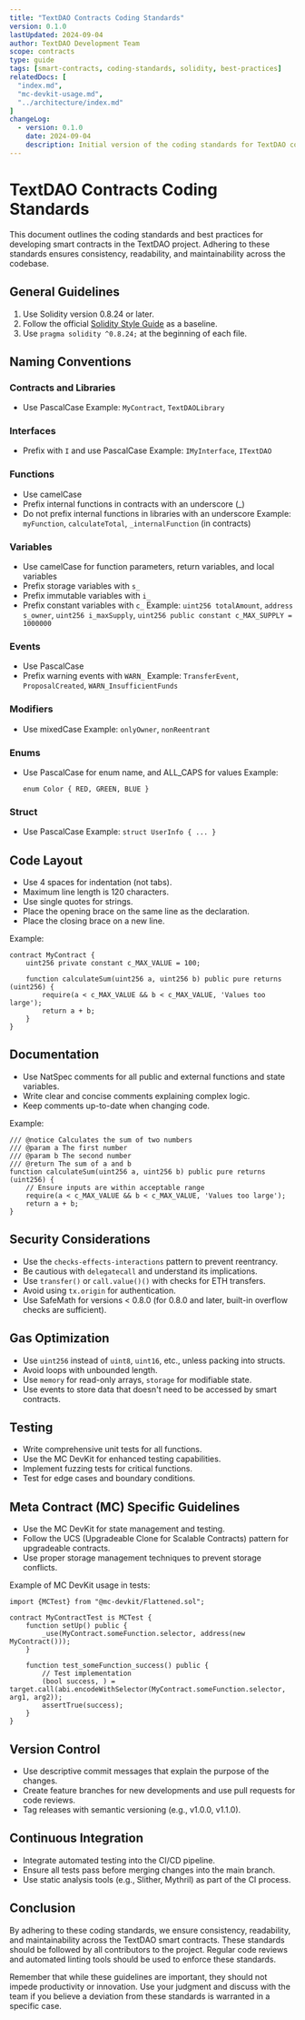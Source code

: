 ```yaml
---
title: "TextDAO Contracts Coding Standards"
version: 0.1.0
lastUpdated: 2024-09-04
author: TextDAO Development Team
scope: contracts
type: guide
tags: [smart-contracts, coding-standards, solidity, best-practices]
relatedDocs: [
  "index.md",
  "mc-devkit-usage.md",
  "../architecture/index.md"
]
changeLog:
  - version: 0.1.0
    date: 2024-09-04
    description: Initial version of the coding standards for TextDAO contracts
---
```


# TextDAO Contracts Coding Standards

This document outlines the coding standards and best practices for developing smart contracts in the TextDAO project. Adhering to these standards ensures consistency, readability, and maintainability across the codebase.

## General Guidelines

1. Use Solidity version 0.8.24 or later.
2. Follow the official [Solidity Style Guide](https://docs.soliditylang.org/en/latest/style-guide.html) as a baseline.
3. Use `pragma solidity ^0.8.24;` at the beginning of each file.

## Naming Conventions

### Contracts and Libraries
- Use PascalCase
  Example: `MyContract`, `TextDAOLibrary`

### Interfaces
- Prefix with `I` and use PascalCase
  Example: `IMyInterface`, `ITextDAO`

### Functions
- Use camelCase
- Prefix internal functions in contracts with an underscore (_)
- Do not prefix internal functions in libraries with an underscore
  Example: `myFunction`, `calculateTotal`, `_internalFunction` (in contracts)

### Variables
- Use camelCase for function parameters, return variables, and local variables
- Prefix storage variables with `s_`
- Prefix immutable variables with `i_`
- Prefix constant variables with `c_`
  Example: `uint256 totalAmount`, `address s_owner`, `uint256 i_maxSupply`, `uint256 public constant c_MAX_SUPPLY = 1000000`

### Events
- Use PascalCase
- Prefix warning events with `WARN_`
  Example: `TransferEvent`, `ProposalCreated`, `WARN_InsufficientFunds`

### Modifiers
- Use mixedCase
  Example: `onlyOwner`, `nonReentrant`

### Enums
- Use PascalCase for enum name, and ALL_CAPS for values
  Example:
  ```solidity
  enum Color { RED, GREEN, BLUE }
  ```

### Struct
- Use PascalCase
  Example: `struct UserInfo { ... }`

## Code Layout

- Use 4 spaces for indentation (not tabs).
- Maximum line length is 120 characters.
- Use single quotes for strings.
- Place the opening brace on the same line as the declaration.
- Place the closing brace on a new line.

Example:

```solidity
contract MyContract {
    uint256 private constant c_MAX_VALUE = 100;

    function calculateSum(uint256 a, uint256 b) public pure returns (uint256) {
        require(a < c_MAX_VALUE && b < c_MAX_VALUE, 'Values too large');
        return a + b;
    }
}
```

## Documentation

- Use NatSpec comments for all public and external functions and state variables.
- Write clear and concise comments explaining complex logic.
- Keep comments up-to-date when changing code.

Example:

```solidity
/// @notice Calculates the sum of two numbers
/// @param a The first number
/// @param b The second number
/// @return The sum of a and b
function calculateSum(uint256 a, uint256 b) public pure returns (uint256) {
    // Ensure inputs are within acceptable range
    require(a < c_MAX_VALUE && b < c_MAX_VALUE, 'Values too large');
    return a + b;
}
```

## Security Considerations

- Use the `checks-effects-interactions` pattern to prevent reentrancy.
- Be cautious with `delegatecall` and understand its implications.
- Use `transfer()` or `call.value()()` with checks for ETH transfers.
- Avoid using `tx.origin` for authentication.
- Use SafeMath for versions < 0.8.0 (for 0.8.0 and later, built-in overflow checks are sufficient).

## Gas Optimization

- Use `uint256` instead of `uint8`, `uint16`, etc., unless packing into structs.
- Avoid loops with unbounded length.
- Use `memory` for read-only arrays, `storage` for modifiable state.
- Use events to store data that doesn't need to be accessed by smart contracts.

## Testing

- Write comprehensive unit tests for all functions.
- Use the MC DevKit for enhanced testing capabilities.
- Implement fuzzing tests for critical functions.
- Test for edge cases and boundary conditions.

## Meta Contract (MC) Specific Guidelines

- Use the MC DevKit for state management and testing.
- Follow the UCS (Upgradeable Clone for Scalable Contracts) pattern for upgradeable contracts.
- Use proper storage management techniques to prevent storage conflicts.

Example of MC DevKit usage in tests:

```solidity
import {MCTest} from "@mc-devkit/Flattened.sol";

contract MyContractTest is MCTest {
    function setUp() public {
        _use(MyContract.someFunction.selector, address(new MyContract()));
    }

    function test_someFunction_success() public {
        // Test implementation
        (bool success, ) = target.call(abi.encodeWithSelector(MyContract.someFunction.selector, arg1, arg2));
        assertTrue(success);
    }
}
```

## Version Control

- Use descriptive commit messages that explain the purpose of the changes.
- Create feature branches for new developments and use pull requests for code reviews.
- Tag releases with semantic versioning (e.g., v1.0.0, v1.1.0).

## Continuous Integration

- Integrate automated testing into the CI/CD pipeline.
- Ensure all tests pass before merging changes into the main branch.
- Use static analysis tools (e.g., Slither, Mythril) as part of the CI process.

## Conclusion

By adhering to these coding standards, we ensure consistency, readability, and maintainability across the TextDAO smart contracts. These standards should be followed by all contributors to the project. Regular code reviews and automated linting tools should be used to enforce these standards.

Remember that while these guidelines are important, they should not impede productivity or innovation. Use your judgment and discuss with the team if you believe a deviation from these standards is warranted in a specific case.
